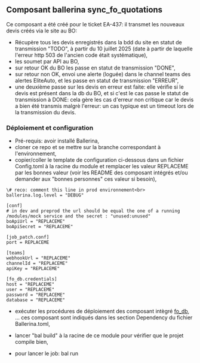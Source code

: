 ## Composant ballerina sync_fo_quotations

Ce composant a été créé pour le ticket EA-437: il transmet les nouveaux devis créés via le site au BO:
* Récupère tous les devis enregistrés dans la bdd du site en statut de transmission "TODO",  à partir du 10 juillet 2025 (date à partir de laquelle l'erreur http 503 de l'ancien code était systématique),
* les soumet par API au BO,
* sur retour OK du BO les passe en statut de transmission "DONE",
* sur retour non OK, envoi une alerte (loguée) dans le channel teams des alertes EliteAuto, et les passe en statut de transmission "ERREUR",
* une deuxième passe sur les devis en erreur est faite: elle vérifie si le devis est présent dans la db du BO, et si c'est le cas passe le statut de transmission à DONE: cela gère les cas d'erreur non critique car le devis a bien été transmis malgrè l'erreur: un cas typique est un timeout lors de la transmission du devis.


### Déploiement et configuration

* Pré-requis: avoir installé Ballerina,
* cloner ce repo et se mettre sur la branche correspondant à l'environnement,
* copier/coller le template de configuration ci-dessous dans un fichier Config.toml à la racine du module et remplacer les valeur REPLACEME par les bonnes valeur (voir les README des composant intégrés et/ou demander aux "bonnes personnes" ces valeur si besoin),

```
\# reco: comment this line in prod environnement<br>
ballerina.log.level = "DEBUG"

[conf]
# in dev and preprod the url should be equal the one of a running /modules/mock service and the secret : "unused:unused"
boApiUrl = "REPLACEME"
boApiSecret = "REPLACEME"

[job_patch.conf]
port = REPLACEME

[teams]
webhookUrl = "REPLACEME"
channelId = "REPLACEME"
apiKey = "REPLACEME"

[fo_db.credentials]
host = "REPLACEME"
user = "REPLACEME"
password = "REPLACEME"
database = "REPLACEME"
```

* exécuter les procédures de déploiement des composant intègré [fo_db](../../modules/fo_db/README.md), ... ces composant sont indiqués dans les section Dependency du fichier Ballerina.toml,

* lancer "bal build" à la racine de ce module pour vérifier que le projet compile bien,
* pour lancer le job: bal run

